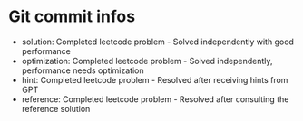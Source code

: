 # Git commit infos

- solution: Completed leetcode problem - Solved independently with good performance
- optimization: Completed leetcode problem - Solved independently, performance needs optimization
- hint: Completed leetcode problem - Resolved after receiving hints from GPT
- reference: Completed leetcode problem - Resolved after consulting the reference solution
